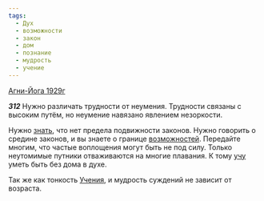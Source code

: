 ```yaml
---
tags:
  - Дух
  - возможности
  - закон
  - дом
  - познание
  - мудрость
  - учение
---
```


[Агни-Йога 1929г](/agni/1929)

___312___
Нужно различать трудности от неумения. Трудности связаны с высоким путём, но неумение навязано явлением незоркости.   

Нужно [знать](/tag/#познание), что нет предела подвижности законов. Нужно говорить о средине законов, и вы знаете о границе [возможностей](/tag/#возможности). Передайте многим, что частые воплощения могут быть не под силу. Только неутомимые путники отваживаются на многие плавания. К тому [учу](/tag/#учение) уметь быть без дома в духе.   

Так же как тонкость [Учения](/tag/#учение), и мудрость суждений не зависит от возраста.
